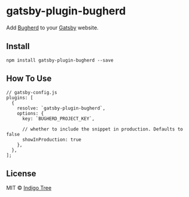 # gatsby-plugin-bugherd

Add [Bugherd](https://bugherd.com/) to your [Gatsby](https://www.gatsbyjs.org/) website.

## Install

```
npm install gatsby-plugin-bugherd --save
```

## How To Use

```
// gatsby-config.js
plugins: [
  {
    resolve: `gatsby-plugin-bugherd`,
    options: {
      key: `BUGHERD_PROJECT_KEY`,

      // whether to include the snippet in production. Defaults to false
      showInProduction: true
    },
  },
];
```

## License

MIT © [Indigo Tree](https://indigotree.co.uk)
